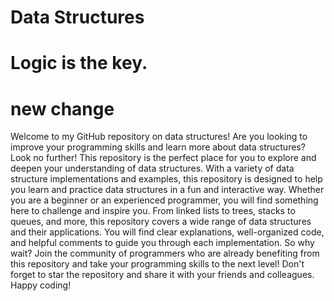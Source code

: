 # Data Structures

# Logic is the key.

# new change

Welcome to my GitHub repository on data structures! Are you looking to improve your programming skills and learn more about data structures? Look no further! This repository is the perfect place for you to explore and deepen your understanding of data structures.
With a variety of data structure implementations and examples, this repository is designed to help you learn and practice data structures in a fun and interactive way. Whether you are a beginner or an experienced programmer, you will find something here to challenge and inspire you.
From linked lists to trees, stacks to queues, and more, this repository covers a wide range of data structures and their applications. You will find clear explanations, well-organized code, and helpful comments to guide you through each implementation.
So why wait? Join the community of programmers who are already benefiting from this repository and take your programming skills to the next level! Don't forget to star the repository and share it with your friends and colleagues. Happy coding!
